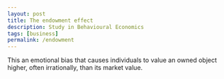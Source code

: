 ```yaml
---
layout: post
title: The endowment effect
description: Study in Behavioural Economics
tags: [business]
permalink: /endowment
---
```


This an emotional bias that causes individuals to value an owned object higher, often irrationally, than its market value.
